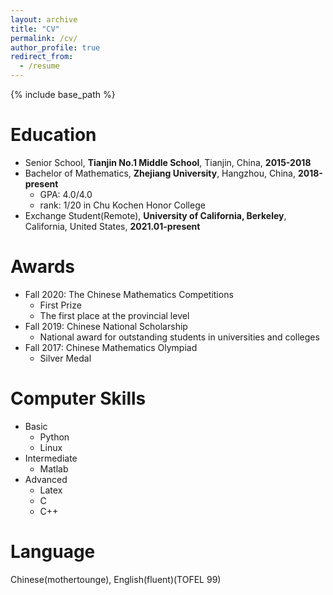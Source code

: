 ```yaml
---
layout: archive
title: "CV"
permalink: /cv/
author_profile: true
redirect_from:
  - /resume
---
```


{% include base_path %}

Education
======
* Senior School, **Tianjin No.1 Middle School**, Tianjin, China, **2015-2018**
* Bachelor of Mathematics, **Zhejiang University**, Hangzhou, China, **2018-present**
  * GPA: 4.0/4.0 
  * rank: 1/20 in Chu Kochen Honor College
* Exchange Student(Remote), **University of California, Berkeley**, California, United States, **2021.01-present**

Awards
======
* Fall 2020: The Chinese Mathematics Competitions
  * First Prize 
  * The first place at the provincial level
* Fall 2019: Chinese National Scholarship
  * National award for outstanding students in universities and colleges
* Fall 2017: Chinese Mathematics Olympiad
  * Silver Medal
  
Computer Skills
======
* Basic
  * Python
  * Linux
* Intermediate
  * Matlab
* Advanced
  * Latex
  * C
  * C++
  
Language
======
Chinese(mothertounge), English(fluent)(TOFEL 99)
  
